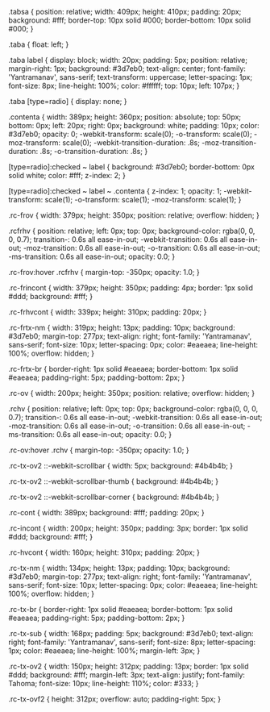 .tabsa {
  position: relative;
  width: 409px;
  height: 410px;
  padding: 20px;
  background: #fff;
  border-top: 10px solid #000;
  border-bottom: 10px solid #000;
}

.taba {
  float: left;
}

.taba label {
  display: block;
  width: 20px;
  padding: 5px;
  position: relative;
  margin-right: 1px;
  background: #3d7eb0;
  text-align: center;
  font-family: 'Yantramanav', sans-serif;
  text-transform: uppercase;
  letter-spacing: 1px;
  font-size: 8px;
  line-height: 100%;
  color: #ffffff;
  top: 10px;
  left: 107px;
}

.taba [type=radio] {
  display: none;
}

.contenta {
  width: 389px;
  height: 360px;
  position: absolute;
  top: 50px;
  bottom: 0px;
  left: 20px;
  right: 0px;
  background: white;
  padding: 10px;
  color: #3d7eb0;
  opacity: 0; 
 -webkit-transform: scale(0); 
-o-transform: scale(0); 
-moz-transform: scale(0);
 -webkit-transition-duration: .8s; 
-moz-transition-duration: .8s; 
-o-transition-duration: .8s;
}

[type=radio]:checked ~ label {
  background: #3d7eb0;
  border-bottom: 0px solid white;
  color: #fff;
  z-index: 2;
}

[type=radio]:checked ~ label ~ .contenta {
  z-index: 1;
opacity: 1; 
 -webkit-transform: scale(1); 
-o-transform: scale(1); 
-moz-transform: scale(1);
}

.rc-frov {
  width: 379px;
  height: 350px;
  position: relative;
  overflow: hidden;
}

.rcfrhv {
  position: relative;
  left: 0px;
  top: 0px;
  background-color: rgba(0, 0, 0, 0.7);
  transition-: 0.6s all ease-in-out;
  -webkit-transition: 0.6s all ease-in-out;
  -moz-transition: 0.6s all ease-in-out;
  -o-transition: 0.6s all ease-in-out;
  -ms-transition: 0.6s all ease-in-out;
  opacity: 0.0;
}

.rc-frov:hover .rcfrhv {
  margin-top: -350px;
  opacity: 1.0;
}

.rc-frincont {
  width: 379px;
  height: 350px;
  padding: 4px;
  border: 1px solid #ddd;
  background: #fff;
}

.rc-frhvcont {
  width: 339px;
  height: 310px;
  padding: 20px;
}

.rc-frtx-nm {
  width: 319px;
  height: 13px;
  padding: 10px;
  background: #3d7eb0;
  margin-top: 277px;
  text-align: right;
  font-family: 'Yantramanav', sans-serif;
  font-size: 10px;
  letter-spacing: 0px;
  color: #eaeaea;
  line-height: 100%;
  overflow: hidden;
}

.rc-frtx-br {
  border-right: 1px solid #eaeaea;
  border-bottom: 1px solid #eaeaea;
  padding-right: 5px;
  padding-bottom: 2px;
}

.rc-ov {
  width: 200px;
  height: 350px;
  position: relative;
  overflow: hidden;
}

.rchv {
  position: relative;
  left: 0px;
  top: 0px;
  background-color: rgba(0, 0, 0, 0.7);
  transition-: 0.6s all ease-in-out;
  -webkit-transition: 0.6s all ease-in-out;
  -moz-transition: 0.6s all ease-in-out;
  -o-transition: 0.6s all ease-in-out;
  -ms-transition: 0.6s all ease-in-out;
  opacity: 0.0;
}

.rc-ov:hover .rchv {
  margin-top: -350px;
  opacity: 1.0;
}

.rc-tx-ov2 ::-webkit-scrollbar {
  width: 5px;
  background: #4b4b4b;
}

.rc-tx-ov2  ::-webkit-scrollbar-thumb {
  background: #4b4b4b;
}

.rc-tx-ov2 ::-webkit-scrollbar-corner {
  background: #4b4b4b;
}

.rc-cont {
  width: 389px;
  background: #fff;
  padding: 20px;
}

.rc-incont {
  width: 200px;
  height: 350px;
  padding: 3px;
  border: 1px solid #ddd;
  background: #fff;
}

.rc-hvcont {
  width: 160px;
  height: 310px;
  padding: 20px;
}

.rc-tx-nm {
  width: 134px;
  height: 13px;
  padding: 10px;
  background: #3d7eb0;
  margin-top: 277px;
  text-align: right;
  font-family: 'Yantramanav', sans-serif;
  font-size: 10px;
  letter-spacing: 0px;
  color: #eaeaea;
  line-height: 100%;
  overflow: hidden;
}

.rc-tx-br {
  border-right: 1px solid #eaeaea;
  border-bottom: 1px solid #eaeaea;
  padding-right: 5px;
  padding-bottom: 2px;
}

.rc-tx-sub {
  width: 168px;
  padding: 5px;
  background: #3d7eb0;
  text-align: right;
  font-family: 'Yantramanav', sans-serif;
  font-size: 8px;
  letter-spacing: 1px;
  color: #eaeaea;
  line-height: 100%;
  margin-left: 3px;
}

.rc-tx-ov2 {
  width: 150px;
  height: 312px;
  padding: 13px;
  border: 1px solid #ddd;
  background: #fff;
  margin-left: 3px;
  text-align: justify;
  font-family: Tahoma;
  font-size: 10px;
  line-height: 110%;
  color: #333;
}

.rc-tx-ovf2 {
  height: 312px;
  overflow: auto;
  padding-right: 5px;
}
